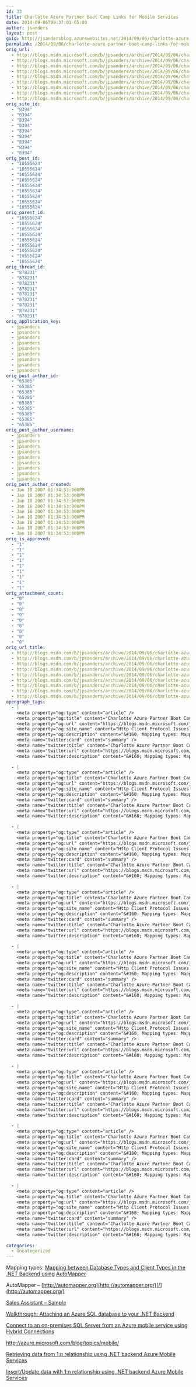 ```yaml
---
id: 33
title: Charlotte Azure Partner Boot Camp Links for Mobile Services
date: 2014-09-06T09:37:01-05:00
author: jsanders
layout: post
guid: http://jsandersblog.azurewebsites.net/2014/09/06/charlotte-azure-partner-boot-camp-links-for-mobile-services/
permalink: /2014/09/06/charlotte-azure-partner-boot-camp-links-for-mobile-services/
orig_url:
  - http://blogs.msdn.microsoft.com/b/jpsanders/archive/2014/09/06/charlotte-azure-partner-boot-camp-links-for-mobile-services.aspx
  - http://blogs.msdn.microsoft.com/b/jpsanders/archive/2014/09/06/charlotte-azure-partner-boot-camp-links-for-mobile-services.aspx
  - http://blogs.msdn.microsoft.com/b/jpsanders/archive/2014/09/06/charlotte-azure-partner-boot-camp-links-for-mobile-services.aspx
  - http://blogs.msdn.microsoft.com/b/jpsanders/archive/2014/09/06/charlotte-azure-partner-boot-camp-links-for-mobile-services.aspx
  - http://blogs.msdn.microsoft.com/b/jpsanders/archive/2014/09/06/charlotte-azure-partner-boot-camp-links-for-mobile-services.aspx
  - http://blogs.msdn.microsoft.com/b/jpsanders/archive/2014/09/06/charlotte-azure-partner-boot-camp-links-for-mobile-services.aspx
  - http://blogs.msdn.microsoft.com/b/jpsanders/archive/2014/09/06/charlotte-azure-partner-boot-camp-links-for-mobile-services.aspx
  - http://blogs.msdn.microsoft.com/b/jpsanders/archive/2014/09/06/charlotte-azure-partner-boot-camp-links-for-mobile-services.aspx
  - http://blogs.msdn.microsoft.com/b/jpsanders/archive/2014/09/06/charlotte-azure-partner-boot-camp-links-for-mobile-services.aspx
orig_site_id:
  - "8394"
  - "8394"
  - "8394"
  - "8394"
  - "8394"
  - "8394"
  - "8394"
  - "8394"
  - "8394"
orig_post_id:
  - "10555624"
  - "10555624"
  - "10555624"
  - "10555624"
  - "10555624"
  - "10555624"
  - "10555624"
  - "10555624"
  - "10555624"
orig_parent_id:
  - "10555624"
  - "10555624"
  - "10555624"
  - "10555624"
  - "10555624"
  - "10555624"
  - "10555624"
  - "10555624"
  - "10555624"
orig_thread_id:
  - "878231"
  - "878231"
  - "878231"
  - "878231"
  - "878231"
  - "878231"
  - "878231"
  - "878231"
  - "878231"
orig_application_key:
  - jpsanders
  - jpsanders
  - jpsanders
  - jpsanders
  - jpsanders
  - jpsanders
  - jpsanders
  - jpsanders
  - jpsanders
orig_post_author_id:
  - "65385"
  - "65385"
  - "65385"
  - "65385"
  - "65385"
  - "65385"
  - "65385"
  - "65385"
  - "65385"
orig_post_author_username:
  - jpsanders
  - jpsanders
  - jpsanders
  - jpsanders
  - jpsanders
  - jpsanders
  - jpsanders
  - jpsanders
  - jpsanders
orig_post_author_created:
  - Jan 18 2007 01:34:53:000PM
  - Jan 18 2007 01:34:53:000PM
  - Jan 18 2007 01:34:53:000PM
  - Jan 18 2007 01:34:53:000PM
  - Jan 18 2007 01:34:53:000PM
  - Jan 18 2007 01:34:53:000PM
  - Jan 18 2007 01:34:53:000PM
  - Jan 18 2007 01:34:53:000PM
  - Jan 18 2007 01:34:53:000PM
orig_is_approved:
  - "1"
  - "1"
  - "1"
  - "1"
  - "1"
  - "1"
  - "1"
  - "1"
  - "1"
orig_attachment_count:
  - "0"
  - "0"
  - "0"
  - "0"
  - "0"
  - "0"
  - "0"
  - "0"
  - "0"
orig_url_title:
  - http://blogs.msdn.com/b/jpsanders/archive/2014/09/06/charlotte-azure-partner-boot-camp-links-for-mobile-services.aspx
  - http://blogs.msdn.com/b/jpsanders/archive/2014/09/06/charlotte-azure-partner-boot-camp-links-for-mobile-services.aspx
  - http://blogs.msdn.com/b/jpsanders/archive/2014/09/06/charlotte-azure-partner-boot-camp-links-for-mobile-services.aspx
  - http://blogs.msdn.com/b/jpsanders/archive/2014/09/06/charlotte-azure-partner-boot-camp-links-for-mobile-services.aspx
  - http://blogs.msdn.com/b/jpsanders/archive/2014/09/06/charlotte-azure-partner-boot-camp-links-for-mobile-services.aspx
  - http://blogs.msdn.com/b/jpsanders/archive/2014/09/06/charlotte-azure-partner-boot-camp-links-for-mobile-services.aspx
  - http://blogs.msdn.com/b/jpsanders/archive/2014/09/06/charlotte-azure-partner-boot-camp-links-for-mobile-services.aspx
  - http://blogs.msdn.com/b/jpsanders/archive/2014/09/06/charlotte-azure-partner-boot-camp-links-for-mobile-services.aspx
  - http://blogs.msdn.com/b/jpsanders/archive/2014/09/06/charlotte-azure-partner-boot-camp-links-for-mobile-services.aspx
opengraph_tags:
  - |
    <meta property="og:type" content="article" />
    <meta property="og:title" content="Charlotte Azure Partner Boot Camp Links for Mobile Services" />
    <meta property="og:url" content="https://blogs.msdn.microsoft.com/jpsanders/2014/09/06/charlotte-azure-partner-boot-camp-links-for-mobile-services/" />
    <meta property="og:site_name" content="Http Client Protocol Issues (and other fun stuff I support)" />
    <meta property="og:description" content="&#160; Mapping types: Mapping between Database Types and Client Types in the .NET Backend using AutoMapper AutoMapper &#8211; http://automapper.org/ Sales Assistant &#8211; Sample Walkthrough: Attaching an Azure SQL database to your .NET Backend Connect to an on-premises SQL Server from an Azure mobile service using Hybrid Connections http://azure.microsoft.com/blog/topics/mobile/ Retrieving data from 1:n relationship using .NET..." />
    <meta name="twitter:card" content="summary" />
    <meta name="twitter:title" content="Charlotte Azure Partner Boot Camp Links for Mobile Services" />
    <meta name="twitter:url" content="https://blogs.msdn.microsoft.com/jpsanders/2014/09/06/charlotte-azure-partner-boot-camp-links-for-mobile-services/" />
    <meta name="twitter:description" content="&#160; Mapping types: Mapping between Database Types and Client Types in the .NET Backend using AutoMapper AutoMapper &#8211; http://automapper.org/ Sales Assistant &#8211; Sample Walkthrough: Attaching an Azure SQL database to your .NET Backend Connect to an on-premises SQL Server from an Azure mobile service using Hybrid Connections http://azure.microsoft.com/blog/topics/mobile/ Retrieving data from 1:n relationship using .NET..." />
    
  - |
    <meta property="og:type" content="article" />
    <meta property="og:title" content="Charlotte Azure Partner Boot Camp Links for Mobile Services" />
    <meta property="og:url" content="https://blogs.msdn.microsoft.com/jpsanders/2014/09/06/charlotte-azure-partner-boot-camp-links-for-mobile-services/" />
    <meta property="og:site_name" content="Http Client Protocol Issues (and other fun stuff I support)" />
    <meta property="og:description" content="&#160; Mapping types: Mapping between Database Types and Client Types in the .NET Backend using AutoMapper AutoMapper &#8211; http://automapper.org/ Sales Assistant &#8211; Sample Walkthrough: Attaching an Azure SQL database to your .NET Backend Connect to an on-premises SQL Server from an Azure mobile service using Hybrid Connections http://azure.microsoft.com/blog/topics/mobile/ Retrieving data from 1:n relationship using .NET..." />
    <meta name="twitter:card" content="summary" />
    <meta name="twitter:title" content="Charlotte Azure Partner Boot Camp Links for Mobile Services" />
    <meta name="twitter:url" content="https://blogs.msdn.microsoft.com/jpsanders/2014/09/06/charlotte-azure-partner-boot-camp-links-for-mobile-services/" />
    <meta name="twitter:description" content="&#160; Mapping types: Mapping between Database Types and Client Types in the .NET Backend using AutoMapper AutoMapper &#8211; http://automapper.org/ Sales Assistant &#8211; Sample Walkthrough: Attaching an Azure SQL database to your .NET Backend Connect to an on-premises SQL Server from an Azure mobile service using Hybrid Connections http://azure.microsoft.com/blog/topics/mobile/ Retrieving data from 1:n relationship using .NET..." />
    
  - |
    <meta property="og:type" content="article" />
    <meta property="og:title" content="Charlotte Azure Partner Boot Camp Links for Mobile Services" />
    <meta property="og:url" content="https://blogs.msdn.microsoft.com/jpsanders/2014/09/06/charlotte-azure-partner-boot-camp-links-for-mobile-services/" />
    <meta property="og:site_name" content="Http Client Protocol Issues (and other fun stuff I support)" />
    <meta property="og:description" content="&#160; Mapping types: Mapping between Database Types and Client Types in the .NET Backend using AutoMapper AutoMapper &#8211; http://automapper.org/ Sales Assistant &#8211; Sample Walkthrough: Attaching an Azure SQL database to your .NET Backend Connect to an on-premises SQL Server from an Azure mobile service using Hybrid Connections http://azure.microsoft.com/blog/topics/mobile/ Retrieving data from 1:n relationship using .NET..." />
    <meta name="twitter:card" content="summary" />
    <meta name="twitter:title" content="Charlotte Azure Partner Boot Camp Links for Mobile Services" />
    <meta name="twitter:url" content="https://blogs.msdn.microsoft.com/jpsanders/2014/09/06/charlotte-azure-partner-boot-camp-links-for-mobile-services/" />
    <meta name="twitter:description" content="&#160; Mapping types: Mapping between Database Types and Client Types in the .NET Backend using AutoMapper AutoMapper &#8211; http://automapper.org/ Sales Assistant &#8211; Sample Walkthrough: Attaching an Azure SQL database to your .NET Backend Connect to an on-premises SQL Server from an Azure mobile service using Hybrid Connections http://azure.microsoft.com/blog/topics/mobile/ Retrieving data from 1:n relationship using .NET..." />
    
  - |
    <meta property="og:type" content="article" />
    <meta property="og:title" content="Charlotte Azure Partner Boot Camp Links for Mobile Services" />
    <meta property="og:url" content="https://blogs.msdn.microsoft.com/jpsanders/2014/09/06/charlotte-azure-partner-boot-camp-links-for-mobile-services/" />
    <meta property="og:site_name" content="Http Client Protocol Issues (and other fun stuff I support)" />
    <meta property="og:description" content="&#160; Mapping types: Mapping between Database Types and Client Types in the .NET Backend using AutoMapper AutoMapper &#8211; http://automapper.org/ Sales Assistant &#8211; Sample Walkthrough: Attaching an Azure SQL database to your .NET Backend Connect to an on-premises SQL Server from an Azure mobile service using Hybrid Connections http://azure.microsoft.com/blog/topics/mobile/ Retrieving data from 1:n relationship using .NET..." />
    <meta name="twitter:card" content="summary" />
    <meta name="twitter:title" content="Charlotte Azure Partner Boot Camp Links for Mobile Services" />
    <meta name="twitter:url" content="https://blogs.msdn.microsoft.com/jpsanders/2014/09/06/charlotte-azure-partner-boot-camp-links-for-mobile-services/" />
    <meta name="twitter:description" content="&#160; Mapping types: Mapping between Database Types and Client Types in the .NET Backend using AutoMapper AutoMapper &#8211; http://automapper.org/ Sales Assistant &#8211; Sample Walkthrough: Attaching an Azure SQL database to your .NET Backend Connect to an on-premises SQL Server from an Azure mobile service using Hybrid Connections http://azure.microsoft.com/blog/topics/mobile/ Retrieving data from 1:n relationship using .NET..." />
    
  - |
    <meta property="og:type" content="article" />
    <meta property="og:title" content="Charlotte Azure Partner Boot Camp Links for Mobile Services" />
    <meta property="og:url" content="https://blogs.msdn.microsoft.com/jpsanders/2014/09/06/charlotte-azure-partner-boot-camp-links-for-mobile-services/" />
    <meta property="og:site_name" content="Http Client Protocol Issues (and other fun stuff I support)" />
    <meta property="og:description" content="&#160; Mapping types: Mapping between Database Types and Client Types in the .NET Backend using AutoMapper AutoMapper &#8211; http://automapper.org/ Sales Assistant &#8211; Sample Walkthrough: Attaching an Azure SQL database to your .NET Backend Connect to an on-premises SQL Server from an Azure mobile service using Hybrid Connections http://azure.microsoft.com/blog/topics/mobile/ Retrieving data from 1:n relationship using .NET..." />
    <meta name="twitter:card" content="summary" />
    <meta name="twitter:title" content="Charlotte Azure Partner Boot Camp Links for Mobile Services" />
    <meta name="twitter:url" content="https://blogs.msdn.microsoft.com/jpsanders/2014/09/06/charlotte-azure-partner-boot-camp-links-for-mobile-services/" />
    <meta name="twitter:description" content="&#160; Mapping types: Mapping between Database Types and Client Types in the .NET Backend using AutoMapper AutoMapper &#8211; http://automapper.org/ Sales Assistant &#8211; Sample Walkthrough: Attaching an Azure SQL database to your .NET Backend Connect to an on-premises SQL Server from an Azure mobile service using Hybrid Connections http://azure.microsoft.com/blog/topics/mobile/ Retrieving data from 1:n relationship using .NET..." />
    
  - |
    <meta property="og:type" content="article" />
    <meta property="og:title" content="Charlotte Azure Partner Boot Camp Links for Mobile Services" />
    <meta property="og:url" content="https://blogs.msdn.microsoft.com/jpsanders/2014/09/06/charlotte-azure-partner-boot-camp-links-for-mobile-services/" />
    <meta property="og:site_name" content="Http Client Protocol Issues (and other fun stuff I support)" />
    <meta property="og:description" content="&#160; Mapping types: Mapping between Database Types and Client Types in the .NET Backend using AutoMapper AutoMapper &#8211; http://automapper.org/ Sales Assistant &#8211; Sample Walkthrough: Attaching an Azure SQL database to your .NET Backend Connect to an on-premises SQL Server from an Azure mobile service using Hybrid Connections http://azure.microsoft.com/blog/topics/mobile/ Retrieving data from 1:n relationship using .NET..." />
    <meta name="twitter:card" content="summary" />
    <meta name="twitter:title" content="Charlotte Azure Partner Boot Camp Links for Mobile Services" />
    <meta name="twitter:url" content="https://blogs.msdn.microsoft.com/jpsanders/2014/09/06/charlotte-azure-partner-boot-camp-links-for-mobile-services/" />
    <meta name="twitter:description" content="&#160; Mapping types: Mapping between Database Types and Client Types in the .NET Backend using AutoMapper AutoMapper &#8211; http://automapper.org/ Sales Assistant &#8211; Sample Walkthrough: Attaching an Azure SQL database to your .NET Backend Connect to an on-premises SQL Server from an Azure mobile service using Hybrid Connections http://azure.microsoft.com/blog/topics/mobile/ Retrieving data from 1:n relationship using .NET..." />
    
  - |
    <meta property="og:type" content="article" />
    <meta property="og:title" content="Charlotte Azure Partner Boot Camp Links for Mobile Services" />
    <meta property="og:url" content="https://blogs.msdn.microsoft.com/jpsanders/2014/09/06/charlotte-azure-partner-boot-camp-links-for-mobile-services/" />
    <meta property="og:site_name" content="Http Client Protocol Issues (and other fun stuff I support)" />
    <meta property="og:description" content="&#160; Mapping types: Mapping between Database Types and Client Types in the .NET Backend using AutoMapper AutoMapper &#8211; http://automapper.org/ Sales Assistant &#8211; Sample Walkthrough: Attaching an Azure SQL database to your .NET Backend Connect to an on-premises SQL Server from an Azure mobile service using Hybrid Connections http://azure.microsoft.com/blog/topics/mobile/ Retrieving data from 1:n relationship using .NET..." />
    <meta name="twitter:card" content="summary" />
    <meta name="twitter:title" content="Charlotte Azure Partner Boot Camp Links for Mobile Services" />
    <meta name="twitter:url" content="https://blogs.msdn.microsoft.com/jpsanders/2014/09/06/charlotte-azure-partner-boot-camp-links-for-mobile-services/" />
    <meta name="twitter:description" content="&#160; Mapping types: Mapping between Database Types and Client Types in the .NET Backend using AutoMapper AutoMapper &#8211; http://automapper.org/ Sales Assistant &#8211; Sample Walkthrough: Attaching an Azure SQL database to your .NET Backend Connect to an on-premises SQL Server from an Azure mobile service using Hybrid Connections http://azure.microsoft.com/blog/topics/mobile/ Retrieving data from 1:n relationship using .NET..." />
    
  - |
    <meta property="og:type" content="article" />
    <meta property="og:title" content="Charlotte Azure Partner Boot Camp Links for Mobile Services" />
    <meta property="og:url" content="https://blogs.msdn.microsoft.com/jpsanders/2014/09/06/charlotte-azure-partner-boot-camp-links-for-mobile-services/" />
    <meta property="og:site_name" content="Http Client Protocol Issues (and other fun stuff I support)" />
    <meta property="og:description" content="&#160; Mapping types: Mapping between Database Types and Client Types in the .NET Backend using AutoMapper AutoMapper &#8211; http://automapper.org/ Sales Assistant &#8211; Sample Walkthrough: Attaching an Azure SQL database to your .NET Backend Connect to an on-premises SQL Server from an Azure mobile service using Hybrid Connections http://azure.microsoft.com/blog/topics/mobile/ Retrieving data from 1:n relationship using .NET..." />
    <meta name="twitter:card" content="summary" />
    <meta name="twitter:title" content="Charlotte Azure Partner Boot Camp Links for Mobile Services" />
    <meta name="twitter:url" content="https://blogs.msdn.microsoft.com/jpsanders/2014/09/06/charlotte-azure-partner-boot-camp-links-for-mobile-services/" />
    <meta name="twitter:description" content="&#160; Mapping types: Mapping between Database Types and Client Types in the .NET Backend using AutoMapper AutoMapper &#8211; http://automapper.org/ Sales Assistant &#8211; Sample Walkthrough: Attaching an Azure SQL database to your .NET Backend Connect to an on-premises SQL Server from an Azure mobile service using Hybrid Connections http://azure.microsoft.com/blog/topics/mobile/ Retrieving data from 1:n relationship using .NET..." />
    
  - |
    <meta property="og:type" content="article" />
    <meta property="og:title" content="Charlotte Azure Partner Boot Camp Links for Mobile Services" />
    <meta property="og:url" content="https://blogs.msdn.microsoft.com/jpsanders/2014/09/06/charlotte-azure-partner-boot-camp-links-for-mobile-services/" />
    <meta property="og:site_name" content="Http Client Protocol Issues (and other fun stuff I support)" />
    <meta property="og:description" content="&#160; Mapping types: Mapping between Database Types and Client Types in the .NET Backend using AutoMapper AutoMapper &#8211; http://automapper.org/ Sales Assistant &#8211; Sample Walkthrough: Attaching an Azure SQL database to your .NET Backend Connect to an on-premises SQL Server from an Azure mobile service using Hybrid Connections http://azure.microsoft.com/blog/topics/mobile/ Retrieving data from 1:n relationship using .NET..." />
    <meta name="twitter:card" content="summary" />
    <meta name="twitter:title" content="Charlotte Azure Partner Boot Camp Links for Mobile Services" />
    <meta name="twitter:url" content="https://blogs.msdn.microsoft.com/jpsanders/2014/09/06/charlotte-azure-partner-boot-camp-links-for-mobile-services/" />
    <meta name="twitter:description" content="&#160; Mapping types: Mapping between Database Types and Client Types in the .NET Backend using AutoMapper AutoMapper &#8211; http://automapper.org/ Sales Assistant &#8211; Sample Walkthrough: Attaching an Azure SQL database to your .NET Backend Connect to an on-premises SQL Server from an Azure mobile service using Hybrid Connections http://azure.microsoft.com/blog/topics/mobile/ Retrieving data from 1:n relationship using .NET..." />
    
categories:
  - Uncategorized
---
```

Mapping types: [Mapping between Database Types and Client Types in the .NET Backend using](http://blogs.msdn.com/b/azuremobile/archive/2014/05/19/mapping-between-database-types-and-client-type-in-the-net-backend-using-automapper.aspx) [AutoMapper](http://blogs.msdn.com/b/azuremobile/archive/2014/05/19/mapping-between-database-types-and-client-type-in-the-net-backend-using-automapper.aspx)

AutoMapper &#8211; [http://automapper.org](http://automapper.org/)[/](http://automapper.org/)

[Sales Assistant &#8211; Sample](http://code.msdn.microsoft.com/Sales-Assistant-465dc8b5/)

[Walkthrough: Attaching an Azure SQL database to your .NET Backend](http://blogs.msdn.com/b/jpsanders/archive/2014/07/09/walkthrough-attaching-an-azure-sql-database-to-you-net-backend.aspx)

[Connect to an on-premises SQL Server from an Azure mobile service using Hybrid Connections](http://azure.microsoft.com/en-us/documentation/articles/mobile-services-dotnet-backend-hybrid-connections-get-started/)

<http://azure.microsoft.com/blog/topics/mobile>[/](http://azure.microsoft.com/blog/topics/mobile/)

<a href="http://blogs.msdn.com/b/azuremobile/archive/2014/05/27/how-to-expand-linked-entities-from-mobileservices-client-and-mobileservices-service.aspx" target="_blank">Retrieving data from 1:n relationship using .NET backend Azure Mobile Services</a>

<a href="http://blogs.msdn.com/b/azuremobile/archive/2014/06/18/insert-update-related-data-with-1-n-relationship-using-net-backend-azure-mobile-services.aspx" target="_blank">Insert/Update data with 1:n relationship using .NET backend Azure Mobile Services</a>
